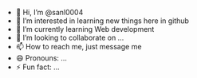 - 👋 Hi, I’m @sanl0004
- 👀 I’m interested in learning new things here in github
- 🌱 I’m currently learning Web development
- 💞️ I’m looking to collaborate on ...
- 📫 How to reach me, just message me
- 😄 Pronouns: ...
- ⚡ Fun fact: ...

<!---
sanl0004/sanl0004 is a ✨ special ✨ repository because its `README.md` (this file) appears on your GitHub profile.
You can click the Preview link to take a look at your changes.
--->
